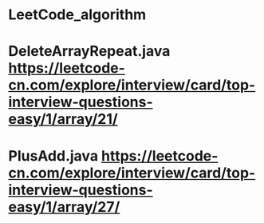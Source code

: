 # LeetCode_algorithm
# DeleteArrayRepeat.java https://leetcode-cn.com/explore/interview/card/top-interview-questions-easy/1/array/21/
# PlusAdd.java https://leetcode-cn.com/explore/interview/card/top-interview-questions-easy/1/array/27/